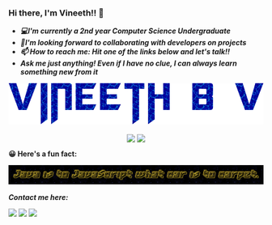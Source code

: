 ### Hi there, I'm Vineeth!! 👋

<!--
**vinsdragonis/vinsdragonis** is a ✨ _special_ ✨ repository because its `README.md` (this file) appears on your GitHub profile.

Here are some ideas to get you started:

- 🔭 I’m currently working on ...
- 🌱 I’m currently learning ...
- 👯 I’m looking to collaborate on ...
- 🤔 I’m looking for help with ...
- 💬 Ask me about ...
- 📫 How to reach me: ...
- 😄 Pronouns: ...
- ⚡ Fun fact: ...
-->

- ***💻I'm currently a *2nd year* Computer Science Undergraduate***
- ***🤝I'm looking forward to collaborating with developers on projects***
- ***📫 How to reach me: Hit one of the links below and let's talk!!***
- ***Ask me just anything! Even if I have no clue, I can always learn something new from it***

<p align = "center">
  <img src = "logo4.png" align = "center">
  <br><br>
  <img src = "https://github-readme-stats.vercel.app/api?username=vinsdragonis&count_private=true&theme=algolia&show_icons=true&line_height=20" align = "center">
  <img src = "https://github-readme-stats.vercel.app/api/top-langs/?username=vinsdragonis&count_private=true&theme=algolia&count=6&height=20&langs_count=10" align = "center">
</p>

**😀 Here's a fun fact:**
<p align = "center">
  <img src = "Quote-1.png">
</p>

***Contact me here:***

[<img src="https://image.flaticon.com/icons/png/512/174/174857.png" width="22px">](https://www.linkedin.com/in/vineeth-b-416205163/)
[<img src="https://www.freepnglogos.com/uploads/gmail-email-logo-png-16.png" width="22px">](mailto:zrexteam128@gmail.com)
[<img src="https://www.freepnglogos.com/uploads/gmail-email-logo-png-16.png" width="22px">](mailto:vineethbv.cs19@bmsce.ac.in)
